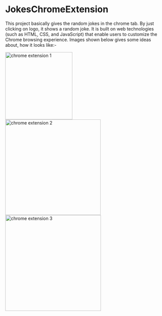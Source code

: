 # JokesChromeExtension
This project basically gives the random jokes in the chrome tab. By just clicking on logo, it shows a random joke.
It is  built on web technologies (such as HTML, CSS, and JavaScript) that enable users to customize the Chrome browsing experience.
Images shown below gives some ideas about, how it looks like:-

<img width="212" alt="chrome extension 1" src="https://user-images.githubusercontent.com/81242517/196020361-25aae922-b42c-48a5-945a-5b5570de993d.png">
<img width="301" alt="chrome extension 2" src="https://user-images.githubusercontent.com/81242517/196020363-9e44a455-0074-4c8d-b58a-a17e6b76d60f.png">
<img width="302" alt="chrome extension 3" src="https://user-images.githubusercontent.com/81242517/196020367-2eacf5a4-9f85-410b-80de-479558b4beb7.png">
